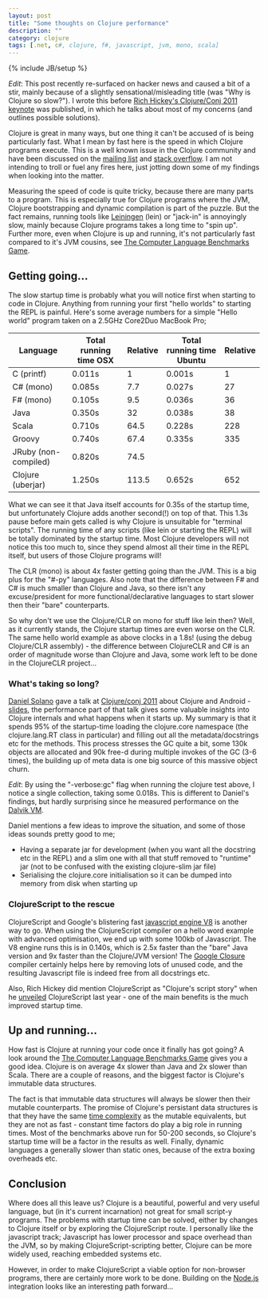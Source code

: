 ```yaml
---
layout: post
title: "Some thoughts on Clojure performance"
description: ""
category: clojure
tags: [.net, c#, clojure, f#, javascript, jvm, mono, scala]
---
```

{% include JB/setup %}

_Edit_: This post recently re-surfaced on hacker news and caused a bit of a stir, mainly because of a slightly sensational/misleading title (was "Why is Clojure so slow?"). I wrote this before [Rich Hickey's Clojure/Conj 2011 keynote](http://www.youtube.com/watch?v=I5iNUtrYQSM) was published, in which he talks about most of my concerns (and outlines possible solutions).

Clojure is great in many ways, but one thing it can't be accused of is being particularly fast. What I mean by fast here is the speed in which Clojure programs execute. This is a well known issue in the Clojure community and have been discussed on the <a href="http://groups.google.com/group/clojure">mailing list</a> and <a href="http://stackoverflow.com/questions/2531616/why-is-the-clojure-hello-world-program-so-slow-compared-to-java-and-python">stack overflow</a>.&nbsp;I am not intending to troll or fuel any fires here, just jotting down some of my findings when looking into the matter.

Measuring the speed of code is quite tricky, because there are many parts to a program. This is especially true for Clojure programs where the JVM, Clojure bootstrapping and dynamic compilation is part of the puzzle. But the fact remains, running tools like <a href="https://github.com/technomancy/leiningen">Leiningen</a> (lein) or "jack-in" is annoyingly slow, mainly because Clojure programs takes a long time to "spin up". Further more, even when Clojure is up and running, it's not particularly fast compared to it's JVM cousins, see <a href="http://shootout.alioth.debian.org/">The Computer Language Benchmarks Game</a>.

## Getting going...
The slow startup time is probably what you will notice first when starting to code in Clojure. Anything from running your first "hello worlds" to starting the REPL is painful. Here's some average numbers for a simple "Hello world" program taken on a 2.5GHz Core2Duo MacBook Pro;

<table class="table-bordered">
<thead>
<tr>
<th>Language</th>
<th>Total running time OSX</th>
<th>Relative</th>
<th>Total running time Ubuntu</th>
<th>Relative</th>
</tr>
</thead>
<tbody>
<tr>
<td>C (printf)</td>
<td>0.011s</td>
<td>1</td>
<td>0.001s</td>
<td>1</td>
</tr>
<tr>
<td>C# (mono)</td>
<td>0.085s</td>
<td>7.7</td>
<td>0.027s</td>
<td>27</td>
</tr>
<tr>
<td>F# (mono)</td>
<td>0.105s</td>
<td>9.5</td>
<td>0.036s</td>
<td>36</td>
</tr>
<tr>
<td>Java</td>
<td>0.350s</td>
<td>32</td>
<td>0.038s</td>
<td>38</td>
</tr>
<tr>
<td>Scala</td>
<td>0.710s</td>
<td>64.5</td>
<td>0.228s</td>
<td>228</td>
</tr>
<tr>
<td>Groovy</td>
<td>0.740s</td>
<td>67.4</td>
<td>0.335s</td>
<td>335</td>
</tr>
<tr>
<td>JRuby (non-compiled)</td>
<td>0.820s</td>
<td>74.5</td>
</tr>
<tr>
<td>Clojure (uberjar)</td>
<td>1.250s</td>
<td>113.5</td>
<td>0.652s</td>
<td>652</td>
</tr>
</tbody></table>

What we can see it that Java itself accounts for 0.35s of the startup time, but unfortunately Clojure adds another second(!) on top of that. This 1.3s pause before main gets called is why Clojure is unsuitable for "terminal scripts". The running time of any scripts (like lein or starting the REPL) will be totally dominated by the startup time. Most Clojure developers will not notice this too much to, since they spend almost all their time in the REPL itself, but users of those Clojure programs will!

The CLR (mono) is about 4x faster getting going than the JVM. This is a big plus for the "#-py" languages. Also note that the difference between F# and C# is much smaller than Clojure and Java, so there isn't any excuse/president for more functional/declarative languages to start slower then their "bare" counterparts.

So why don't we use the Clojure/CLR on mono for stuff like lein then? Well, as it currently stands, the Clojure startup times are even worse on the CLR. The same hello world example as above clocks in a 1.8s! (using the debug Clojure/CLR assembly) - the difference between ClojureCLR and C# is an order of magnitude worse than Clojure and Java, some work left to be done in the ClojureCLR project...

### What's taking so long?
[Daniel Solano](http://www.deepbluelambda.org/) gave a talk at [Clojure/conj 2011](http://www.youtube.com/watch?v=1NptqU3bqZE) about Clojure and Android - [slides](https://github.com/relevance/clojure-conj/blob/master/2011-slides/daniel-solano-g%C3%B3mez-clojure-and-android.pdf), the performance part of that talk gives some valuable insights into Clojure internals and what happens when it starts up. My summary is that it spends 95% of the startup-time loading the clojure.core namespace (the clojure.lang.RT class in particular) and filling out all the metadata/docstrings etc for the methods. This process stresses the GC quite a bit, some 130k objects are allocated and 90k free-d during multiple invokes of the GC (3-6 times), the building up of meta data is one big source of this massive object churn.

_Edit_: By using the "-verbose:gc" flag when running the clojure test above, I notice a single collection, taking some 0.018s. This is different to Daniel's findings, but hardly surprising since he measured performance on the <a href="http://code.google.com/p/dalvik/">Dalvik VM</a>.

Daniel mentions a few ideas to improve the situation, and some of those ideas sounds pretty good to me;
<ul>
<li>Having a separate jar for development (when you want all the docstring etc in the REPL) and a slim one with all that stuff removed to "runtime" jar (not to be confused with the existing clojure-slim jar file)</li>
<li>Serialising the clojure.core initialisation so it can be dumped into memory from disk when starting up</li>
</ul>

### ClojureScript to the rescue
ClojureScript and Google's blistering fast <a href="http://code.google.com/p/v8/">javascript engine V8</a>&nbsp;is another way to go. When using the ClojureScript compiler on a hello word example with advanced optimisation, we end up with some 100kb of Javascript. The V8 engine runs this is in 0.140s, which is 2.5x faster than the "bare" Java version and 9x faster than the Clojure/JVM version! The <a href="http://code.google.com/closure/">Google Closure</a> compiler certainly helps here by removing lots of unused code, and the resulting Javascript file is indeed free from all docstrings etc.

Also, Rich Hickey did mention ClojureScript as "Clojure's script story" when he <a href="http://blip.tv/clojure/rich-hickey-unveils-clojurescript-5399498">unveiled</a> ClojureScript last year - one of the main benefits is the much improved startup time.

## Up and running...
How fast is Clojure at running your code once it finally has got going? A look around the <a href="http://shootout.alioth.debian.org/u32/which-programming-languages-are-fastest.php">The Computer Language Benchmarks Game</a> gives you a good idea. Clojure is on average&nbsp;4x slower than Java and 2x slower than Scala. There are a couple of reasons, and the biggest factor is Clojure's immutable data structures.

The fact is that immutable data structures will always be slower then their mutable counterparts. The promise of Clojure's persistant data structures is that they have the same <a href="http://en.wikipedia.org/wiki/Time_complexity">time complexity</a> as the mutable equivalents, but they are not as fast - constant time factors do play a big role in running times. Most of the benchmarks above run for 50-200 seconds, so Clojure's startup time will be a factor in the results as well. Finally, dynamic languages a generally slower than static ones, because of the extra boxing overheads etc.

## Conclusion
Where does all this leave us? Clojure is a beautiful, powerful and very useful language, but (in it's current incarnation) not great for small script-y programs. The problems with startup time can be solved, either by changes to Clojure itself or by exploring the ClojureScript route. I personally like the javascript track; Javascript has lower processor and space overhead than the JVM, so by making ClojureScript-scripting better, Clojure can be more widely used, reaching embedded systems etc.

However, in order to make ClojureScript a viable option for non-browser programs, there are certainly more work to be done. Building on the <a href="http://nodejs.org/">Node.js</a> integration looks like an interesting path forward...
